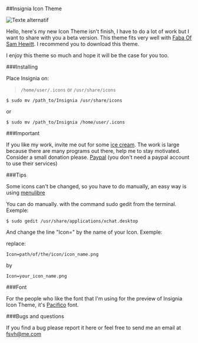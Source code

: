 ##Insignia Icon Theme

![Texte alternatif](https://raw.github.com/fsvh/insignia/e22ab5d602708203dc63400380cd2a0b29b5b8a6/Preview.png "Pacifica Icon Theme")

Hello, here's my new Icon Theme isn't finish, I have to do a lot of work but I want to share with you a beta version. This theme fits very well with [Faba Of Sam Hewitt](https://github.com/snwh/faba-icon-theme). I recommend you to download this theme.

I enjoy this theme so much and hope it will be the case for you too.

###Installing

Place Insignia on:

> `/home/user/.icons` or `/usr/share/icons`

 	$ sudo mv /path_to/Insignia /usr/share/icons

or

	$ sudo mv /path_to/Insignia /home/user/.icons
    
###Important

If you like my work, invite me out for some [ice cream](https://www.paypal.com/cgi-bin/webscr?cmd=_s-xclick&hosted_button_id=DZE89Z9SE5QSC). The work is large because there are many programs out there, help me to stay motivated. Consider a small donation please. [Paypal](https://www.paypal.com/cgi-bin/webscr?cmd=_s-xclick&hosted_button_id=DZE89Z9SE5QSC) (you don't need a paypal account to use their services)

###Tips

Some icons can't be changed, so you have to do manually, an easy way is using [menulibre](https://launchpad.net/~menulibre-dev/+archive/devel)

You can do manually. with the command sudo gedit from the terminal. Exemple:

	$ sudo gedit /usr/share/applications/xchat.desktop

And change the line "Icon=" by the name of your Icon. Exemple:

replace:

	Icon=path/of/the/icon/icon_name.png 
    
by 

	Icon=your_icon_name.png

###Font

For the people who like the font that I'm using for the preview of Insignia Icon Theme, it's [Pacifico](http://www.dafont.com/fr/pacifico.font) font.

###Bugs and questions

If you find a bug please report it here or feel free to send me an email at fsvh@me.com


